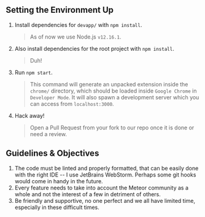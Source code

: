 ## Setting the Environment Up

1. Install dependencies for `devapp/` with `npm install`.

   > As of now we use Node.js `v12.16.1`.

2. Also install dependencies for the root project with `npm install`.

   > Duh!

3. Run `npm start`.

   > This command will generate an unpacked extension inside the `chrome/` directory, which should be loaded inside `Google Chrome` in `Developer Mode`. It will also spawn a development server which you can access from `localhost:3000`.

4. Hack away!

   > Open a Pull Request from your fork to our repo once it is done or need a review.

## Guidelines & Objectives

1. The code must be linted and properly formatted, that can be easily done with the right IDE -- I use JetBrains WebStorm. Perhaps some git hooks would come in handy in the future.
2. Every feature needs to take into account the Meteor community as a whole and not the interest of a few in detriment of others.
3. Be friendly and supportive, no one perfect and we all have limited time, especially in these difficult times.
